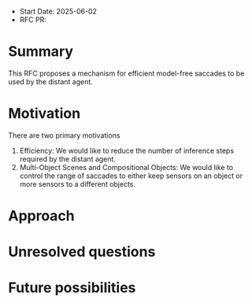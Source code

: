 - Start Date: 2025-06-02
- RFC PR: 

# Summary
This RFC proposes a mechanism for efficient model-free saccades to be used by the distant agent.

# Motivation
There are two primary motivations
 1. Efficiency: We would like to reduce the number of inference steps required by the distant agent.
 2. Multi-Object Scenes and Compositional Objects: We would like to control the range of saccades to either keep sensors on an object or more sensors to a different objects.

# Approach

# Unresolved questions

# Future possibilities